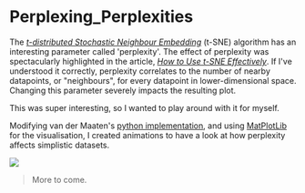 # Perplexing_Perplexities

The _[t-distributed Stochastic Neighbour Embedding](https://lvdmaaten.github.io/tsne/)_ (t-SNE) algorithm has an interesting parameter called 'perplexity'. The effect of perplexity was spectacularly highlighted in the article, _[How to Use t-SNE Effectively](https://distill.pub/2016/misread-tsne/)_. If I've understood it correctly, perplexity correlates to the number of nearby datapoints, or "neighbours", for every datapoint in lower-dimensional space. Changing this parameter severely impacts the resulting plot.

This was super interesting, so I wanted to play around with it for myself.

Modifying van der Maaten's [python implementation](https://lvdmaaten.github.io/tsne/code/tsne_python.zip), and using [MatPlotLib](https://matplotlib.org/) for the visualisation, I created animations to have a look at how perplexity affects simplistic datasets.

![](tSNE_animation.gif)

> More to come.